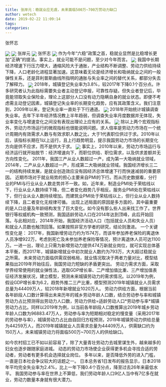 ```yaml
---
title: 张岸元：稳就业应无虞，未来面临500万~700万劳动力缺口
author: wetech
date: 2019-02-22 11:09:14
tags: 
categories: 
---
```

张怀志
<!-- more -->
<img align="center" border="0" src="https://imgcdn.yicai.com/uppics/images/2019/02/015093a091ef107001825ce73d614c42.jpg" />
<img align="center" border="0" src="https://imgcdn.yicai.com/uppics/images/2019/02/cc2985ad134eba315150afe9ef00c938.jpg" />
张岸元
<img align="center" border="0" src="https://imgcdn.yicai.com/uppics/images/2019/02/6766169f85b5486ee20e2a9ed025e11a.jpg" />
张怀志
<img align="center" border="0" src="https://imgcdn.yicai.com/uppics/images/2019/02/9c2d13cb42927e810fcd289e3d57a038.jpg" />
作为今年“六稳”政策之首，稳就业显然是比稳增长更加“正确”的提法。事实上，就业可能不是问题，至少对今年而言。
<img align="center" border="0" src="https://imgcdn.yicai.com/uppics/images/2019/02/ee08a2139c8c8d5cb255fd1c888ee898.jpg" />
我国中长期经济增速下行压力增大，通缩风险大于通胀，产业结构不断调整、劳动力供给持续下降，人口老龄化进程显著加速。这意味着无论是经济增长和吸纳就业之间的一般弹性关系，还是菲利普斯曲线所指明的通胀与失业率之间的替代关系，都部分失去了解释力。
<img align="center" border="0" src="https://imgcdn.yicai.com/uppics/images/2019/02/c3cf52a801a116404065ed9089666cda.jpg" />
2018年，城镇登记失业率为3.8%，较2017年下降0.1个百分点。许多研究者认为此指标需要失业者主动登记申报，可靠性存疑。但失业者登记后，毕竟能领取失业保险金，理论上这部分人口没有动力隐瞒自身的就业状态。即便不考虑需主动登记因素，城镇登记失业率的长期变化趋势，应有其政策含义。我们注意到，2009年以来，登记失业率一直处于下行通道。
<img align="center" border="0" src="https://imgcdn.yicai.com/uppics/images/2019/02/1bbd0af9169da46b0eb62817f5aefe95.jpg" />
2018年开始统计城镇调查失业率。去年下半年经济情况教上半年趋弱，但调查失业率月度数据并无体现，失业率变化与增速变化之间没有表现出理论上应有的关系。
<img align="center" border="0" src="https://imgcdn.yicai.com/uppics/images/2019/02/30d3ee1c63655d09ca9e1920b6f6d5b4.jpg" />
除以上两个宏观指标外，劳动力市场运行的微观指标也很能说明问题。求人倍率是劳动力市场在一个统计周期内有效需求人数与有效求职人数之比，大于1代表职位供过于求。2010年以后，该指标长期在1以上运行，且上行趋势明显，提示我国劳动力市场的长期变化方向是供不应求，而不是供大于求。
<img align="center" border="0" src="https://imgcdn.yicai.com/uppics/images/2019/02/ee95ce6d1c08973696b3cab24d842658.jpg" />
事实上，2010年以来，劳动力市场运行与经济运行就开始脱节：经济增速向下，而职位供给、职位需求，以及供求差额并无方向性变化。
2011年，我国三产从业人数超过一产，成为第一大吸纳就业领域，2014年，二产从业人数超过一产，形成第二大吸纳就业领域。我国经济增长三二一的结构持续发展，是就业创造效应没有因经济总体增速下行而快速减弱的重要原因。
近期市场对于就业局势的担心主要来自PMI的下行。而从历史数据看，分行业的PMI与行业从业人数走势并不一致。如，近年来，制造业PMI处于荣枯线以下，行业从业人数持续下降，但二者变化趋势几乎相反。服务业PMI处在荣枯线以下，但行业从业人数持续增加。而建筑业PMI处于荣枯线以上，但行业从业人数持续下降，且二者变化无规律可循。
出现上述局面的原因是多方面的，其中最重要的是人口总量及年龄结构发生了巨大变化。如今没有那么些人出来找工作了。世界银行等权威机构一致预测，我国适龄劳动人口在2014年达到顶峰，此后开始回落。与此相对应，2014年开始，我国经济活动人口（包括就业人员和失业人员）和就业人员数也触顶回落。如果按照非官方学者的研究，结论则激进。
一个关键性变化是：
2017年，我国新增劳动力约为1574万，而该年参加养老保险的离退休人员净增922万，考虑到死亡及未参加养老保险等情况，预计离退休人员可达1100万。一进一出，理论上只需为新增劳动力提供474万新就业岗位，就可实现总体基本平衡，而2017年，城镇新增就业中初次就业人数约为793万，大大超过稳就业之所需。
未来劳动力面临供需双弱格局，就业情况取决于两者力量对比，模型结果指出2019年开始往后，我国劳动力短缺的矛盾更突出。
劳动力需求方面，采取学界经常使用的就业弹性法，选取GDP增长率、二产增加值比重、三产增加值表征经济发展状况，建立模型，预测未来城镇劳动力的需求情况。以2019年为例，假设GDP增长率为6.2，趋势外推二三产比重，模型预测2019年城镇就业人员需求总量为44409万人，较2018年新增就业1020万人。
劳动力供给方面，根据当前各年龄段人口数计算得出未来历年的城乡劳动年龄人口数，结合劳动参与率和城镇劳动力占比预测得出劳动力人口数，劳动力供给=适龄劳动人口*劳动参与率*城镇劳动力占比。同样以2019年为例，以当前各年龄段人口数推算出2019年城乡劳动年龄人口数为96883.47万人，劳动参与率为短期相对稳定的慢变量（采用2017年的劳动参与率），城镇劳动力占比由自回归方程预测，2019年城镇劳动力供给总量为44259万人，而2019年城镇就业人员需求总量为44409万人，供需缺口约为150万人，未来城镇劳动力将面临500万~700万人的供给缺口。
 
 
如今农村招工已不如以前容易了，除了大量青壮劳动力去城里谋生外，越来越多的妇女也逐步跟随家庭进城。
动态的劳动力市场使企业获得更多机会寻找合适的劳动者，劳动者有更多机会选择就业岗位。
多年以来，是否降低外劳的进入门槛，一直是日本社会争议较大的话题之一。
日本总务省1日发布的报告显示，日本2018年平均完全失业率为2.4%，比上一年下降0.4个百分点，降至过去26年来最低水平。
我国劳动参与率在世界上不算低，我们劳动年龄人口9亿人当中有7亿多在就业，劳动力数量本身就有很大潜力。
